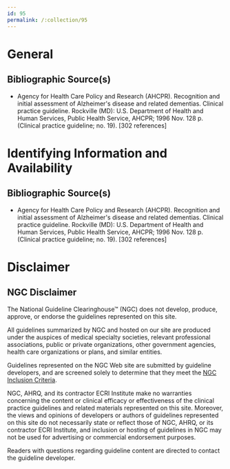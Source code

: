 ```yaml
---
id: 95
permalink: /:collection/95
---
```


# General

## Bibliographic Source(s)

- Agency for Health Care Policy and Research (AHCPR). Recognition and initial assessment of Alzheimer's disease and related dementias. Clinical practice guideline. Rockville (MD): U.S. Department of Health and Human Services, Public Health Service, AHCPR; 1996 Nov. 128 p. (Clinical practice guideline; no. 19). [302 references]

# Identifying Information and Availability

## Bibliographic Source(s)

- Agency for Health Care Policy and Research (AHCPR). Recognition and initial assessment of Alzheimer's disease and related dementias. Clinical practice guideline. Rockville (MD): U.S. Department of Health and Human Services, Public Health Service, AHCPR; 1996 Nov. 128 p. (Clinical practice guideline; no. 19). [302 references]

# Disclaimer

## NGC Disclaimer

The National Guideline Clearinghouse™ (NGC) does not develop, produce, approve, or endorse the guidelines represented on this site.

All guidelines summarized by NGC and hosted on our site are produced under the auspices of medical specialty societies, relevant professional associations, public or private organizations, other government agencies, health care organizations or plans, and similar entities.

Guidelines represented on the NGC Web site are submitted by guideline developers, and are screened solely to determine that they meet the [NGC Inclusion Criteria](/help-and-about/summaries/inclusion-criteria).

NGC, AHRQ, and its contractor ECRI Institute make no warranties concerning the content or clinical efficacy or effectiveness of the clinical practice guidelines and related materials represented on this site. Moreover, the views and opinions of developers or authors of guidelines represented on this site do not necessarily state or reflect those of NGC, AHRQ, or its contractor ECRI Institute, and inclusion or hosting of guidelines in NGC may not be used for advertising or commercial endorsement purposes.

Readers with questions regarding guideline content are directed to contact the guideline developer.

